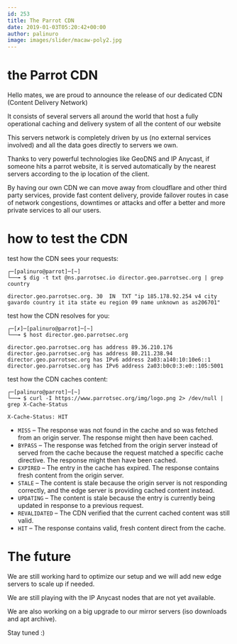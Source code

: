 ```yaml
---
id: 253
title: The Parrot CDN
date: 2019-01-03T05:20:42+00:00
author: palinuro
image: images/slider/macaw-poly2.jpg
---
```



# the Parrot CDN
Hello mates, we are proud to announce the release of our dedicated CDN (Content Delivery Network)

It consists of several servers all around the world that host a fully operational caching and delivery system of all the content of our website

This servers network is completely driven by us (no external services involved) and all the data goes directly to servers we own.

Thanks to very powerful technologies like GeoDNS and IP Anycast, if someone hits a parrot website, it is served automatically by the nearest servers according to the ip location of the client.

By having our own CDN we can move away from cloudflare and other third party services, provide fast content delivery, provide failover routes in case of network congestions, downtimes or attacks and offer a better and more private services to all our users.


# how to test the CDN

test how the CDN sees your requests:

    ┌─[palinuro@parrot]─[~]
    └──╼ $ dig -t txt @ns.parrotsec.io director.geo.parrotsec.org | grep country

    director.geo.parrotsec.org. 30	IN	TXT	"ip 185.178.92.254 v4 city gavardo country it ita state eu region 09 name unknown as as206701"


test how the CDN resolves for you:

    ┌─[✗]─[palinuro@parrot]─[~]
    └──╼ $ host director.geo.parrotsec.org

    director.geo.parrotsec.org has address 89.36.210.176
    director.geo.parrotsec.org has address 80.211.238.94
    director.geo.parrotsec.org has IPv6 address 2a03:a140:10:10e6::1
    director.geo.parrotsec.org has IPv6 address 2a03:b0c0:3:e0::105:5001


test how the CDN caches content:

    ┌─[palinuro@parrot]─[~]
    └──╼ $ curl -I https://www.parrotsec.org/img/logo.png 2> /dev/null | grep X-Cache-Status

    X-Cache-Status: HIT

* `MISS` – The response was not found in the cache and so was fetched from an origin server. The response might then have been cached.
* `BYPASS` – The response was fetched from the origin server instead of served from the cache because the request matched a specific cache directive. The response might then have been cached.
* `EXPIRED` – The entry in the cache has expired. The response contains fresh content from the origin server.
* `STALE` – The content is stale because the origin server is not responding correctly, and the edge server is providing cached content instead.
* `UPDATING` – The content is stale because the entry is currently being updated in response to a previous request.
* `REVALIDATED` – The CDN verified that the current cached content was still valid.
* `HIT` – The response contains valid, fresh content direct from the cache.


# The future

We are still working hard to optimize our setup and we will add new edge servers to scale up if needed.

We are still playing with the IP Anycast nodes that are not yet available.

We are also working on a big upgrade to our mirror servers (iso downloads and apt archive).

Stay tuned :)